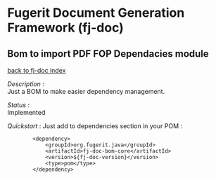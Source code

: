 # Fugerit Document Generation Framework (fj-doc)

## Bom to import PDF FOP Dependacies module

[back to fj-doc index](../README.md)

*Description* :  
Just a BOM to make easier dependency management.

*Status* :  
Implemented
  
*Quickstart* :
Just add to dependencies section in your POM : 

```
		<dependency>
			<groupId>org.fugerit.java</groupId>
			<artifactId>fj-doc-bom-core</artifactId>
			<version>${fj-doc-version}</version>
			<type>pom</type>
		</dependency>	
		
```
